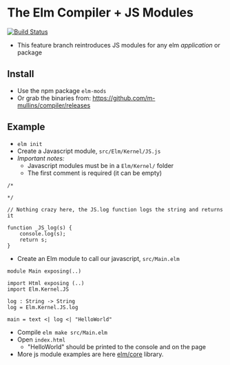 # The Elm Compiler + JS Modules
[![Build Status](https://travis-ci.com/m-mullins/compiler.svg?branch=native-modules-0.19.1)](https://travis-ci.com/m-mullins/compiler)
* This feature branch reintroduces JS modules for any elm _application_ or package

## Install

* Use the npm package `elm-mods`
* Or grab the binaries from: https://github.com/m-mullins/compiler/releases

## Example

- `elm init`
- Create a Javascript module, `src/Elm/Kernel/JS.js`
- _Important notes:_
    - Javascript modules must be in a `Elm/Kernel/` folder
    - The first comment is required (it can be empty)
```
/*

*/

// Nothing crazy here, the JS.log function logs the string and returns it

function _JS_log(s) {
    console.log(s);
    return s;
}
```
- Create an Elm module to call our javascript, `src/Main.elm`
```
module Main exposing(..)

import Html exposing (..)
import Elm.Kernel.JS

log : String -> String
log = Elm.Kernel.JS.log

main = text <| log <| "HelloWorld"
```
- Compile `elm make src/Main.elm`
- Open `index.html`
    - "HelloWorld" should be printed to the console and on the page
- More js module examples are here [elm/core](https://github.com/elm/core/tree/1.0.2/src/Elm/Kernel) library.

